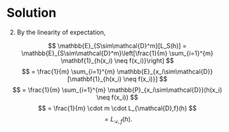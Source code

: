 # Solution

2. By the linearity of expectation,

$$
\mathbb{E}_{S\sim\mathcal{D}^m}[L_S(h)] = \mathbb{E}_{S\sim\mathcal{D}^m}\left[\frac{1}{m} \sum_{i=1}^{m} \mathbf{1}_{h(x_i) \neq f(x_i)}\right]
$$
$$
= \frac{1}{m} \sum_{i=1}^{m} \mathbb{E}_{x_i\sim\mathcal{D}}[\mathbf{1}_{h(x_i) \neq f(x_i)}]
$$
$$
= \frac{1}{m} \sum_{i=1}^{m} \mathbb{P}_{x_i\sim\mathcal{D}}(h(x_i) \neq f(x_i))
$$
$$
= \frac{1}{m} \cdot m \cdot L_{\mathcal{D},f}(h)
$$
$$
= L_{\mathcal{D},f}(h).
$$
